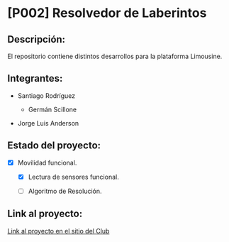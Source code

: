 ﻿# [P002] Resolvedor de Laberintos



## Descripción:



El repositorio contiene distintos desarrollos para la plataforma Limousine.



## Integrantes:
	
- Santiago Rodríguez

	- Germán Scillone
	
- Jorge Luis Anderson



## Estado del proyecto:
	
- [X] Movilidad funcional.
	- [X] Lectura de sensores funcional.
	- [ ] Algoritmo de Resolución.


## Link al proyecto:


[Link al proyecto en el sitio del Club](http://cdr.ing.unlp.edu.ar/proyecto/002/)
